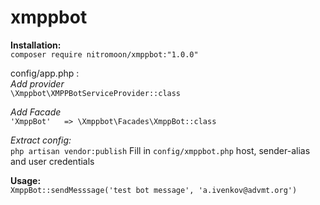# xmppbot

<b>Installation:</b><br/>
```composer require nitromoon/xmppbot:"1.0.0"```

config/app.php :<br/>
<i>Add provider</i><br/>
``` \Xmppbot\XMPPBotServiceProvider::class ```

<i>Add Facade</i><br/>
``` 'XmppBot'   => \Xmppbot\Facades\XmppBot::class ```

<i>Extract config:</i><br/>
``` php artisan vendor:publish ```
Fill in ``` config/xmppbot.php ``` host, sender-alias and user credentials

<b>Usage:</b><br/>
```XmppBot::sendMesssage('test bot message', 'a.ivenkov@advmt.org')```
